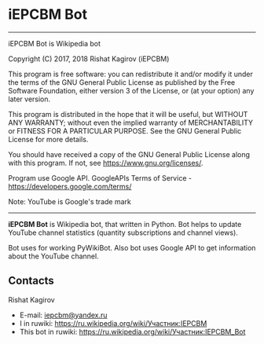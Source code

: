 # iEPCBM Bot

***
iEPCBM Bot is Wikipedia bot

Copyright (C) 2017, 2018  Rishat Kagirov (iEPCBM)

This program is free software: you can redistribute it and/or modify
it under the terms of the GNU General Public License as published by
the Free Software Foundation, either version 3 of the License, or
(at your option) any later version.

This program is distributed in the hope that it will be useful,
but WITHOUT ANY WARRANTY; without even the implied warranty of
MERCHANTABILITY or FITNESS FOR A PARTICULAR PURPOSE.  See the
GNU General Public License for more details.

You should have received a copy of the GNU General Public License
along with this program.  If not, see <https://www.gnu.org/licenses/>.

Program use Google API.
GoogleAPIs Terms of Service - <https://developers.google.com/terms/>

Note:
YouTube is Google's trade mark
***

**iEPCBM Bot** is Wikipedia bot, that written in Python. Bot helps to update YouTube channel statistics (quantity subscriptions and  channel views).

Bot uses for working PyWikiBot. Also bot uses Google API to get information about the YouTube channel.

## Contacts
Rishat Kagirov
* E-mail: iepcbm@yandex.ru
* I in ruwiki: <https://ru.wikipedia.org/wiki/Участник:IEPCBM>
* This bot in ruwiki: <https://ru.wikipedia.org/wiki/Участник:IEPCBM_Bot>
